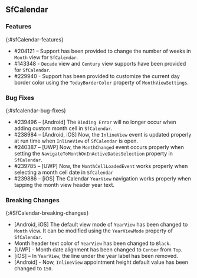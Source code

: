 ## SfCalendar

### Features
{:#sfCalendar-features}

* \#204121 – Support has been provided to change the number of weeks in `Month` view for `SfCalendar`.
* \#143348 - `Decade` view and `Century` view supports have been provided for `SfCalendar`.
* \#229940 - Support has been provided to customize the current day border color using the `TodayBorderColor` property of `MonthViewSettings`.

### Bug Fixes
{:#sfcalendar-bug-fixes}

* #239496 – [Android] The `Binding Error` will no longer occur when adding custom month cell in `SfCalendar`.
* #238984 – [Android, iOS] Now, the `InlineView` event is updated properly at run time when `InlineView` of `SfCalendar` is open.
* #240387 – [UWP] Now, the `MonthChanged` event occurs properly when setting the `NavigateToMonthOnInActiveDatesSelection` property in `SfCalendar`.
* #239785 – [UWP] Now, the `MonthCellLoadedEvent` works properly when selecting a month cell date in `SfCalendar`
* #239886 – [iOS] The Calendar `YearView` navigation works properly when tapping the month view header year text. 

### Breaking Changes
{:#SfCalendar-breaking-changes}

* [Android, iOS] The default view mode of `YearView` has been changed to `Month` view. It can be modified using the `YearViewMode` property of `SfCalendar`.
* Month header text color of `YearView` has been changed to `Black`.
* [UWP] - Month date alignment has been changed to `Center` from `Top`.
* [iOS] – In `YearView`, the line under the year label has been removed.
* [Android] - Now, `InlineView` appointment height default value has been changed to `150`.
